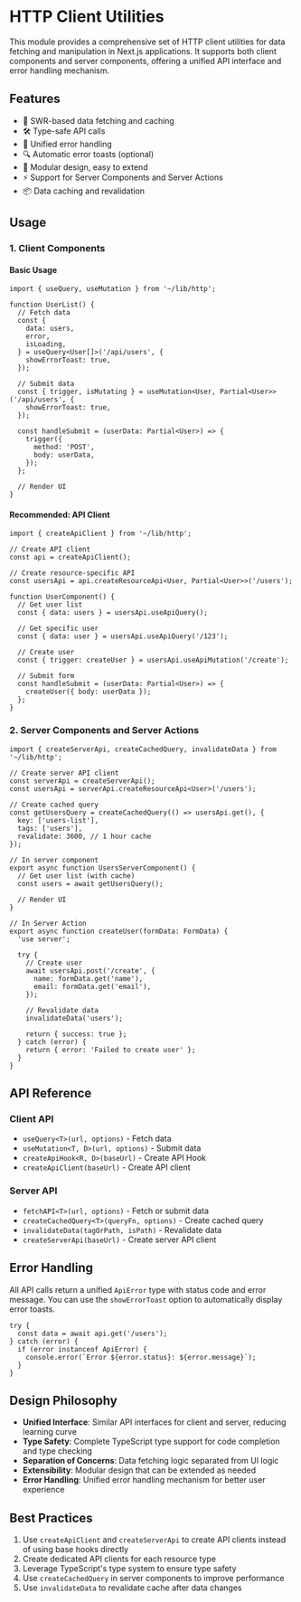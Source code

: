 # HTTP Client Utilities

This module provides a comprehensive set of HTTP client utilities for data fetching and manipulation in Next.js applications. It supports both client components and server components, offering a unified API interface and error handling mechanism.

## Features

- 🔄 SWR-based data fetching and caching
- 🛠 Type-safe API calls
- 🚨 Unified error handling
- 🔍 Automatic error toasts (optional)
- 🧩 Modular design, easy to extend
- ⚡️ Support for Server Components and Server Actions
- 📦 Data caching and revalidation

## Usage

### 1. Client Components

#### Basic Usage

```tsx
import { useQuery, useMutation } from '~/lib/http';

function UserList() {
  // Fetch data
  const {
    data: users,
    error,
    isLoading,
  } = useQuery<User[]>('/api/users', {
    showErrorToast: true,
  });

  // Submit data
  const { trigger, isMutating } = useMutation<User, Partial<User>>('/api/users', {
    showErrorToast: true,
  });

  const handleSubmit = (userData: Partial<User>) => {
    trigger({
      method: 'POST',
      body: userData,
    });
  };

  // Render UI
}
```

#### Recommended: API Client

```tsx
import { createApiClient } from '~/lib/http';

// Create API client
const api = createApiClient();

// Create resource-specific API
const usersApi = api.createResourceApi<User, Partial<User>>('/users');

function UserComponent() {
  // Get user list
  const { data: users } = usersApi.useApiQuery();

  // Get specific user
  const { data: user } = usersApi.useApiQuery('/123');

  // Create user
  const { trigger: createUser } = usersApi.useApiMutation('/create');

  // Submit form
  const handleSubmit = (userData: Partial<User>) => {
    createUser({ body: userData });
  };
}
```

### 2. Server Components and Server Actions

```tsx
import { createServerApi, createCachedQuery, invalidateData } from '~/lib/http';

// Create server API client
const serverApi = createServerApi();
const usersApi = serverApi.createResourceApi<User>('/users');

// Create cached query
const getUsersQuery = createCachedQuery(() => usersApi.get(), {
  key: ['users-list'],
  tags: ['users'],
  revalidate: 3600, // 1 hour cache
});

// In server component
export async function UsersServerComponent() {
  // Get user list (with cache)
  const users = await getUsersQuery();

  // Render UI
}

// In Server Action
export async function createUser(formData: FormData) {
  'use server';

  try {
    // Create user
    await usersApi.post('/create', {
      name: formData.get('name'),
      email: formData.get('email'),
    });

    // Revalidate data
    invalidateData('users');

    return { success: true };
  } catch (error) {
    return { error: 'Failed to create user' };
  }
}
```

## API Reference

### Client API

- `useQuery<T>(url, options)` - Fetch data
- `useMutation<T, D>(url, options)` - Submit data
- `createApiHook<R, D>(baseUrl)` - Create API Hook
- `createApiClient(baseUrl)` - Create API client

### Server API

- `fetchAPI<T>(url, options)` - Fetch or submit data
- `createCachedQuery<T>(queryFn, options)` - Create cached query
- `invalidateData(tagOrPath, isPath)` - Revalidate data
- `createServerApi(baseUrl)` - Create server API client

## Error Handling

All API calls return a unified `ApiError` type with status code and error message. You can use the `showErrorToast` option to automatically display error toasts.

```tsx
try {
  const data = await api.get('/users');
} catch (error) {
  if (error instanceof ApiError) {
    console.error(`Error ${error.status}: ${error.message}`);
  }
}
```

## Design Philosophy

- **Unified Interface**: Similar API interfaces for client and server, reducing learning curve
- **Type Safety**: Complete TypeScript type support for code completion and type checking
- **Separation of Concerns**: Data fetching logic separated from UI logic
- **Extensibility**: Modular design that can be extended as needed
- **Error Handling**: Unified error handling mechanism for better user experience

## Best Practices

1. Use `createApiClient` and `createServerApi` to create API clients instead of using base hooks directly
2. Create dedicated API clients for each resource type
3. Leverage TypeScript's type system to ensure type safety
4. Use `createCachedQuery` in server components to improve performance
5. Use `invalidateData` to revalidate cache after data changes
